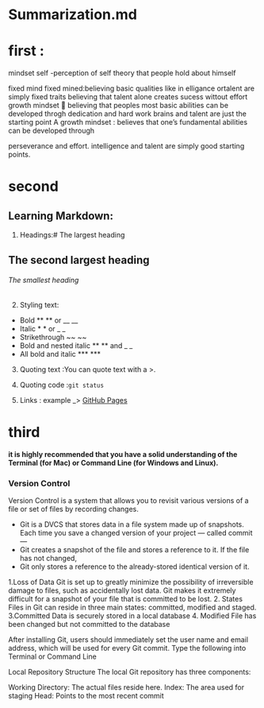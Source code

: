 # Summarization.md
# first  :
mindset self -perception of self theory that people hold about himself

fixed mind
fixed mined:believing basic qualities like in elligance ortalent are simply fixed traits
believing that talent alone creates sucess wittout effort
growth mindset 🧠
believing that peoples most basic abilities can be developed throgh dedication and hard work
brains and talent are just the starting point
A growth mindset :
believes that one’s fundamental abilities can be developed through

perseverance and effort.
intelligence and talent are simply good starting points.

# second

## Learning Markdown:

1. Headings:# The largest heading
## The second largest heading
###### The smallest heading

2. Styling text:
- Bold	** ** or __ __
- Italic	* * or _ _
- Strikethrough	~~ ~~
- Bold and nested italic	** ** and _ _
- All bold and italic *** ***

3. Quoting text :You can quote text with a >.

4. Quoting code :`git status`
5. Links : []() example _> [GitHub Pages](https://pages.github.com/)

# third 

**it is highly recommended that you have 
a solid understanding of the Terminal (for Mac) 
or Command Line (for Windows and Linux).**

### Version Control
Version Control is a system that 
allows you to revisit various versions
 of a file or set of files by recording changes.

- Git is a DVCS that stores data in a file system
 made up of snapshots. Each time you save 
a changed version of your project — called commit —
-  Git creates a snapshot of the file and stores 
a reference to it. If the file has not changed,
-  Git only stores a reference to the already-stored 
identical version of it.


1.Loss of Data
Git is set up to greatly minimize the possibility
 of irreversible damage to files, such as accidentally
 lost data. Git makes it extremely difficult for a snapshot
 of your file that is committed to be lost.
2. States
Files in Git can reside in three main states:
 committed,
modified and staged.
3.Committed
Data is securely stored in a local database
4. Modified
File has been changed but not committed to the
 database

After installing Git,
 users should immediately set 
the user name and email address, which will be used for every Git commit.
Type the following into Terminal or Command Line

Local Repository Structure
The local Git repository has three components:

Working Directory: The actual files reside here.
Index: The area used for staging
Head: Points to the most recent commit

